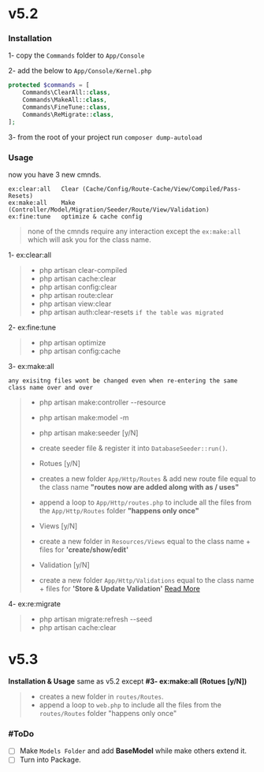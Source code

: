 # v5.2
### Installation
1- copy the `Commands` folder to `App/Console`

2- add the below to `App/Console/Kernel.php`

```php
protected $commands = [
    Commands\ClearAll::class,
    Commands\MakeAll::class,
    Commands\FineTune::class,
    Commands\ReMigrate::class,
];
```

3- from the root of your project run `composer dump-autoload`

### Usage
now you have 3 new cmnds.

```shell
ex:clear:all   Clear (Cache/Config/Route-Cache/View/Compiled/Pass-Resets)
ex:make:all    Make (Controller/Model/Migration/Seeder/Route/View/Validation)
ex:fine:tune   optimize & cache config
```
> none of the cmnds require any interaction except the `ex:make:all` which will ask you for the class name.

1- ex:clear:all
>  - php artisan clear-compiled
>  - php artisan cache:clear
>  - php artisan config:clear
>  - php artisan route:clear
>  - php artisan view:clear
>  - php artisan auth:clear-resets `if the table was migrated`

2- ex:fine:tune
>  - php artisan optimize
>  - php artisan config:cache

3- ex:make:all

`any exisitng files wont be changed even when re-entering the same class name over and over`
>  - php artisan make:controller --resource
>  - php artisan make:model -m
>
>  - php artisan make:seeder [y/N]
>   - create seeder file & register it into `DatabaseSeeder::run()`.
>
> - Rotues [y/N]
>  - creates a new folder `App/Http/Routes` & add new route file equal to the class name **"routes now are added along with as / uses"**
>  - append a loop to `App/Http/routes.php` to include all the files from the `App/Http/Routes` folder **"happens only once"**
>
> - Views [y/N]
>  - create a new folder in `Resources/Views` equal to the class name + files for **'create/show/edit'**
>
> - Validation [y/N]
>  - create a new folder `App/Http/Validations` equal to the class name + files for **'Store & Update Validation'** [Read More](https://ctf0.wordpress.com/2016/10/01/custom-validation-with-the-same-workflow-laravel-v5-2/)

4- ex:re:migrate
>  - php artisan migrate:refresh --seed
>  - php artisan cache:clear


# v5.3
**Installation & Usage** same as v5.2 except **#3- ex:make:all (Rotues [y/N])**
>  - creates a new folder in `routes/Routes`.
>  - append a loop to `web.php` to include all the files from the `routes/Routes` folder "happens only once"


### #ToDo

* [ ] Make `Models Folder` and add **BaseModel** while make others extend it.
* [ ] Turn into Package.
